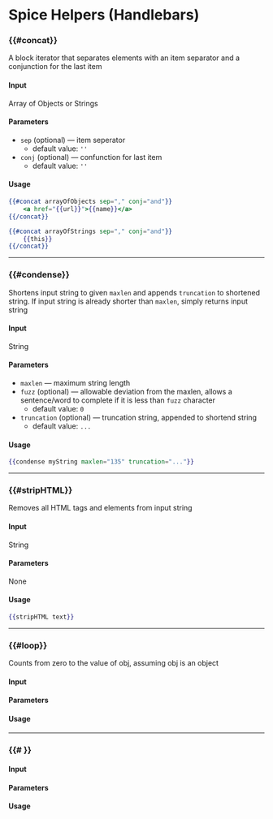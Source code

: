 # Spice Helpers (Handlebars)

### {{#concat}}
A block iterator that separates elements with an item separator and a
conjunction for the last item

#### Input
Array of Objects or Strings

#### Parameters
- `sep` (optional) &mdash; item seperator
    -   default value: `''`
- `conj` (optional) &mdash; confunction for last item
    -   default value: `''`

#### Usage
```handlebars
{{#concat arrayOfObjects sep="," conj="and"}}
    <a href="{{url}}">{{name}}</a>
{{/concat}}
```

```handlebars
{{#concat arrayOfStrings sep="," conj="and"}}
    {{this}}
{{/concat}}
```

------
### {{#condense}}
Shortens input string to given `maxlen` and appends `truncation` to shortened string. If input string is already shorter than `maxlen`, simply returns input string

#### Input
String

#### Parameters
- `maxlen` &mdash; maximum string length
- `fuzz` (optional) &mdash; allowable deviation from the maxlen, allows a sentence/word to complete if it is less than `fuzz` character
    -   default value: `0`
- `truncation` (optional) &mdash; truncation string, appended to shortend string
    -   default value: `...`

#### Usage
```handlebars
{{condense myString maxlen="135" truncation="..."}}
```


------
### {{#stripHTML}}
Removes all HTML tags and elements from input string

#### Input
String

#### Parameters
None

#### Usage
```handlebars
{{stripHTML text}}
```


------
### {{#loop}}
Counts from zero to the value of obj, assuming obj is an object

#### Input
#### Parameters

#### Usage


------
### {{# }}


#### Input
#### Parameters

#### Usage